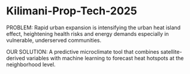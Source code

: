 # Kilimani-Prop-Tech-2025
PROBLEM: Rapid urban expansion is intensifying the urban heat island effect, heightening health risks and energy demands especially in vulnerable, underserved communities.

OUR SOLUTION: A predictive microclimate tool that combines satellite-derived variables with machine learning to forecast heat hotspots at the neighborhood level.
